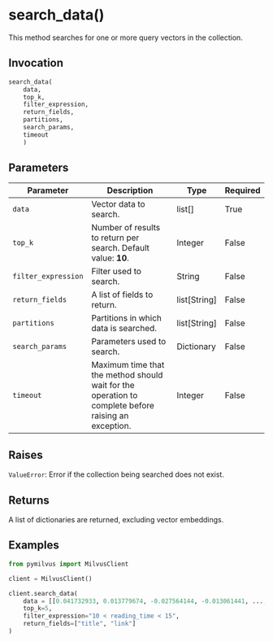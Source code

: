 # search_data()

This method searches for one or more query vectors in the collection.

## Invocation

```python
search_data(
    data,
    top_k,
    filter_expression,
    return_fields,
    partitions,
    search_params,
    timeout
    )
```

## Parameters

| Parameter          | Description                          | Type     | Required |
|--------------------|--------------------------------------|----------|----------|
| `data` | Vector data to search. | list[] | True     |
| `top_k` | Number of results to return per search. Default value: **10**.| Integer | False    | |
| `filter_expression` | Filter used to search. | String | False    |
| `return_fields` | A list of fields to return.| list[String] | False    |
| `partitions` | Partitions in which data is searched.| list[String] | False    |
| `search_params` | Parameters used to search.| Dictionary | False    |
| `timeout` | Maximum time that the method should wait for the operation to complete before raising an exception.| Integer | False    |


## Raises

`ValueError`: Error if the collection being searched does not exist.

## Returns

A list of dictionaries are returned, excluding vector embeddings.

## Examples

```python
from pymilvus import MilvusClient

client = MilvusClient()

client.search_data(
    data = [[0.041732933, 0.013779674, -0.027564144, -0.013061441, ..., 0.030096486]],
    top_k=5,
    filter_expression="10 < reading_time < 15",
	return_fields=["title", "link"]
)
```